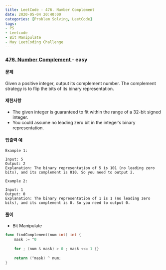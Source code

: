 ```yaml
---
title: LeetCode - 476. Number Complement
date: 2020-05-04 20:40:00
categories: [Problem Solving, LeetCode]
tags:
- PS
- Leetcode
- Bit Manipulate
- May LeetCoding Challenge
---
```


### [ 476. Number Complement ](https://leetcode.com/problems/number-complement/) - easy

#### 문제

Given a positive integer, output its complement number. The complement strategy is to flip the bits of its binary representation.

#### 제한사항

- The given integer is guaranteed to fit within the range of a 32-bit signed integer.
- You could assume no leading zero bit in the integer’s binary representation.

#### 입출력 예

```
Example 1:

Input: 5
Output: 2
Explanation: The binary representation of 5 is 101 (no leading zero bits), and its complement is 010. So you need to output 2.
```

```
Example 2:

Input: 1
Output: 0
Explanation: The binary representation of 1 is 1 (no leading zero bits), and its complement is 0. So you need to output 0.
```

#### 풀이
- Bit Manipulate

```go
func findComplement(num int) int {
    mask := ^0
    
    for ; (num & mask) > 0 ; mask <<= 1 {}
    
    return (^mask) ^ num;
}
```
